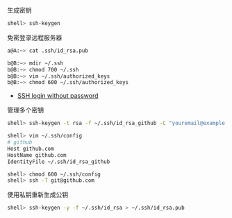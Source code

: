 生成密钥

```sh
shell> ssh-keygen
```

免密登录远程服务器

```sh
a@A:~> cat .ssh/id_rsa.pub

b@B:~> mdir ~/.ssh
b@B:~> chmod 700 ~/.ssh
b@B:~> vim ~/.ssh/authorized_keys
b@B:~> chmod 600 ~/.ssh/authorized_keys 
```

- [SSH login without password](http://www.linuxproblem.org/art_9.html)

管理多个密钥

```sh
shell> ssh-keygen -t rsa -f ~/.ssh/id_rsa_github -C "youremail@example.com"

shell> vim ~/.ssh/config
# github
Host github.com
HostName github.com
IdentityFile ~/.ssh/id_rsa_github

shell> chmod 600 ~/.ssh/config
shell> ssh -T git@github.com
```

使用私钥重新生成公钥

```sh
shell> ssh-keygen -y -f ~/.ssh/id_rsa > ~/.ssh/id_rsa.pub
```
